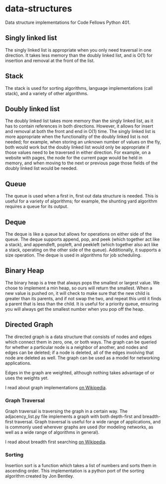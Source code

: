 # data-structures
Data structure implementations for Code Fellows Python 401.

## Singly linked list
The singly linked list is appropriate when you only need traversal in
one direction. It takes less memory than the doubly linked list, and
is O(1) for insertion and removal at the front of the list.

## Stack
The stack is used for sorting algorithms, language implementations
(call stack), and a variety of other algorithms.

## Doubly linked list

The doubly linked list takes more memory than the singly linked list,
as it has to contain references in both directions. However, it allows
for insert and removal at both the front and end in O(1) time. The
singly linked list is more appropriate when the functionality of the
doubly linked list is not needed; for example, when storing an unknown
number of values on the fly, both would work but the doubly linked
list would only be appropriate if those values need to be traversed in
either direction. For example, on a website with pages, the node for
the current page would be held in memory, and when moving to the next
or previous page those fields of the doubly linked list would be
needed.

## Queue

The queue is used when a first in, first out data structure is
needed. This is useful for a variety of algorithms; for example,
the shunting yard algorithm requires a queue for its output.

## Deque

The deque is like a queue but allows for operations on either side of
the queue. The deque supports append, pop, and peek (which together
act like a stack), and appendleft, popleft, and peekleft (which
together also act like a stack, operating on the other side of the
queue). Additionally, it supports a size operation. The deque is used
in algorithms for job scheduling.

## Binary Heap

The binary heap is a tree that always pops the smallest or largest
value. We chose to implement a min heap, so ours will return the
smallest. When a new value is pushed on, it will check to make sure
that the new child is greater than its parents, and if not swap the
two, and repeat this until it finds a parent that is less than the
child. It is useful for a priority queue, ensuring you will always get
the smallest number when you pop off the heap.

## Directed Graph

The directed graph is a data structure that consists of nodes and
edges which connect them in zero, one, or both ways. The graph can be
queried for whether a particular node is a neighbor of another, and
nodes and edges can be deleted; if a node is deleted, all of the edges
involving that node are deleted as well. The graph can be used as a
model for networking applications.

Edges in the graph are weighted, although nothing takes advantage of
or uses the weights yet.

I read about graph implementations [on
Wikipedia](https://en.wikipedia.org/wiki/Graph_(abstract_data_type)).

### Graph Traversal

Graph traversal is traversing the graph in a certain way. The
adjacency_list.py file implements a graph with both depth-first and
breadth-first traversal. Graph traversal is useful for a wide range of
applications, and is commonly used wherever graphs are used (for
modeling networks, as well as a wide range of algorithms in general).

I read about breadth first searching [on
Wikipedia](https://en.wikipedia.org/wiki/Breadth-first_search).

### Sorting
Insertion sort is a function which takes a list of numbers and sorts
them in ascending order.  This implementation is a python port of the
sorting algorithm created by Jon Bentley.

